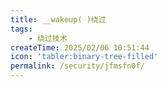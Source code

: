 ```yaml
---
title: __wakeup( )绕过
tags:
    - 绕过技术
createTime: 2025/02/06 10:51:44
icon: 'tabler:binary-tree-filled'
permalink: /security/jfmsfn0f/
---
```

